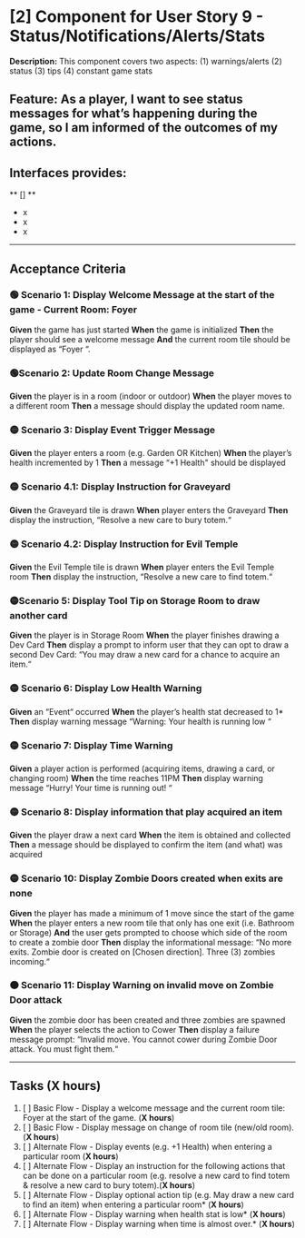 # [2] Component for User Story 9 - Status/Notifications/Alerts/Stats
**Description:** This component covers two aspects: (1) warnings/alerts (2) status (3) tips (4) constant game stats 

**Feature**: As a player, I want to see status messages for what’s happening during the game, so I am informed of the outcomes of my actions.
---
## Interfaces provides:
** [] **
- x
- x
- x

---

## Acceptance Criteria
### 🟢 Scenario 1: Display Welcome Message at the start of the game - Current Room: Foyer
**Given** the game has just started
**When** the game is initialized
**Then** the player should see a welcome message
**And** the current room tile should be displayed as “Foyer “.

### 🟢Scenario 2: Update Room Change Message
**Given** the player is in a room (indoor or outdoor)
**When** the player moves to a different room
**Then** a message should display the updated room name.

### 🟡 Scenario 3: Display Event Trigger Message
**Given** the player enters a room (e.g. Garden OR Kitchen)
**When** the player’s health incremented by 1
**Then** a message “+1 Health" should be displayed

### 🟡 Scenario 4.1: Display Instruction for Graveyard
**Given** the Graveyard tile is drawn
**When** player enters the Graveyard
**Then** display the instruction, “Resolve a new care to bury totem.“

### 🟡 Scenario 4.2: Display Instruction for Evil Temple
**Given** the Evil Temple tile is drawn
**When** player enters the Evil Temple room
**Then** display the instruction, “Resolve a new care to find totem.“

### 🟡Scenario 5: Display Tool Tip on Storage Room to draw another card
**Given** the player is in Storage Room
**When** the player finishes drawing a Dev Card
**Then** display a prompt to inform user that they can opt to draw a second Dev Card: “You may draw a new card for a chance to acquire an item.“

### 🟡 Scenario 6: Display Low Health Warning
**Given** an “Event“ occurred
**When** the player’s health stat decreased to 1*
**Then** display warning message “Warning: Your health is running low “

### 🟡 Scenario 7: Display Time Warning
**Given** a player action is performed (acquiring items, drawing a card, or changing room)
**When** the time reaches 11PM
**Then** display warning message “Hurry! Your time is running out! “

### 🟡 Scenario 8: Display information that play acquired an item
**Given** the player draw a next card
**When** the item is obtained and collected
**Then** a message should be displayed to confirm the item (and what) was acquired

### 🟡 Scenario 10: Display Zombie Doors created when exits are none
**Given** the player has made a minimum of 1 move since the start of the game
**When** the player enters a new room tile that only has one exit (i.e. Bathroom or Storage)
**And** the user gets prompted to choose which side of the room to create a zombie door
**Then** display the informational message: “No more exits. Zombie door is created on [Chosen direction]. Three (3) zombies incoming.“

### 🟠 Scenario 11: Display Warning on invalid move on Zombie Door attack
**Given** the zombie door has been created and three zombies are spawned
**When** the player selects the action to Cower
**Then** display a failure message prompt: “Invalid move. You cannot cower during Zombie Door attack. You must fight them.“

---

## Tasks (X hours)
1. [ ] Basic Flow - Display a welcome message and the current room tile: Foyer at the start of the game. (**X hours**)
2. [ ] Basic Flow - Display message on change of room tile (new/old room).(**X hours**)
3. [ ] Alternate Flow - Display events (e.g. +1 Health) when entering a particular room (**X hours**)
4. [ ] Alternate Flow - Display an instruction for the following actions that can be done on a particular room (e.g. resolve a new card to find totem & resolve a new card to bury totem).(**X hours**)
5. [ ] Alternate Flow - Display optional action tip (e.g. May draw a new card to find an item) when entering a particular room* (**X hours**)
6. [ ] Alternate Flow - Display warning when health stat is low* (**X hours**)
7. [ ] Alternate Flow - Display warning when time is almost over.* (**X hours**)